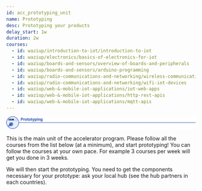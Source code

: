 ```yaml
---
id: acc_prototyping_unit
name: Prototyping
desc: Prototyping your products
delay_start: 1w
duration: 2w
courses:
  - id: waziup/introduction-to-iot/introduction-to-iot
  - id: waziup/electronics/basics-of-electronics-for-iot
  - id: waziup/boards-and-sensors/overview-of-boards-and-peripherals
  - id: waziup/boards-and-sensors/arduino-programming
  - id: waziup/radio-communications-and-networking/wireless-communication-essentials
  - id: waziup/radio-communications-and-networking/wifi-iot-devices
  - id: waziup/web-&-mobile-iot-applications/iot-web-apps
  - id: waziup/web-&-mobile-iot-applications/http-rest-apis
  - id: waziup/web-&-mobile-iot-applications/mqtt-apis
---
```


![comps](img/prototype.svg)

This is the main unit of the accelerator program.
Please follow all the courses from the list below (at a minimum), and start prototyping!
You can follow the courses at your own pace. For example 3 courses per week will get you done in 3 weeks.

We will then start the prototyping. You need to get the components necessary for your prototype: ask your local hub (see the hub partners in each countries).

<!-- ![comps](img/comps.png) -->

